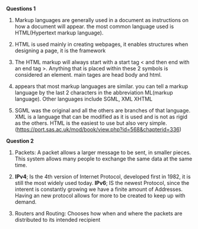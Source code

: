 **Questions 1**
      
  1. Markup languages are generally used in a document as instructions on how a document will appear. the most common language used is HTML(Hypertext markup language).

  2. HTML is used mainly in creating webpages, it enables structures when designing a page, it is the framework

  3. The HTML markup will always start with a start tag < and then end with an end tag >. Anything that is placed within these 2 symbols is considered an element. main tages are head body and html.

  4. appears that most markup languages are similar. you can tell a markup language by the last 2 characters in the abbreviation ML(markup language). Other languages include SGML, XML XHTML

  5. SGML was the original and all the others are branches of that language. XML is a language that can be modified as it is used and is not as rigid as the others. HTML is the easiest to use but also very simple. (https://port.sas.ac.uk/mod/book/view.php?id=568&chapterid=336)


  **Question 2**

  1. Packets: A packet allows a larger message to be sent, in smaller pieces. This system allows many people to exchange the same data at the same time. 

  2. **IPv4**;  Is the 4th version of Internet Protocol, developed first in 1982, it is still the most widely used today.
     **IPv6**; IS the newest Protocol, since the interent is constantly growing we have a finite amount of Addresses. Having an new protocol allows for more to be created to keep up with demand. 

3. Routers and Routing: Chooses how when and where the packets are distributed to its intended recipient
